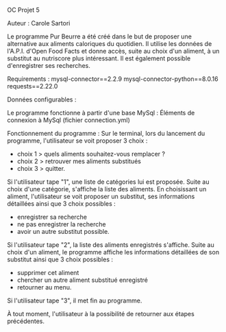 OC Projet 5 


Auteur : 
Carole Sartori


Le programme Pur Beurre a été créé dans le but de proposer une alternative aux aliments caloriques du quotidien.
Il utilise les données de l'A.P.I. d'Open Food Facts et donne accès, suite au choix d'un aliment,
à un substitut au nutriscore plus intéressant.
Il est également possible d'enregistrer ses recherches.


Requirements :
mysql-connector==2.2.9
mysql-connector-python==8.0.16
requests==2.22.0  


Données configurables :

Le programme fonctionne à partir d'une base MySql :
Éléments de connexion à MySql (fichier connection.yml)


Fonctionnement du programme :
Sur le terminal, lors du lancement du programme, 
l'utilisateur se voit proposer 3 choix : 
- choix 1 > quels aliments souhaitez-vous remplacer ?
- choix 2 > retrouver mes aliments substitués
- choix 3 > quitter. 

Si l'utilisateur tape "1", une liste de catégories lui est proposée.
Suite au choix d'une catégorie, s'affiche la liste des aliments.
En choisissant un aliment, l'utilisateur se voit proposer un substitut,
ses informations détaillées ainsi que 3 choix possibles :
- enregistrer sa recherche 
- ne pas enregistrer la recherche
- avoir un autre substitut possible.

Si l'utilisateur tape "2", la liste des aliments enregistrés s'affiche. 
Suite au choix d'un aliment, le programme affiche les informations détaillées
de son substitut ainsi que 3 choix possibles :
- supprimer cet aliment
- chercher un autre aliment substitué enregistré
- retourner au menu.

Si l'utilisateur tape "3", il met fin au programme.

À tout moment, l'utilisateur à la possibilité de retourner aux étapes précédentes.
